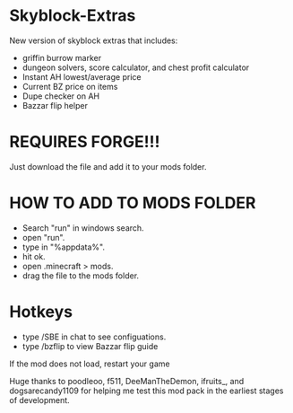 # Skyblock-Extras
New version of skyblock extras that includes:
 - griffin burrow marker
 - dungeon solvers, score calculator, and chest profit calculator  
 - Instant AH lowest/average price
 - Current BZ price on items
 - Dupe checker on AH
 - Bazzar flip helper

# REQUIRES FORGE!!!
Just download the file and add it to your mods folder. 
                      
# HOW TO ADD TO MODS FOLDER

- Search "run" in windows search. 
- open "run".
- type in "%appdata%".
- hit ok.
- open .minecraft > mods.
- drag the file to the mods folder. 

# Hotkeys 
- type /SBE in chat to see configuations. 
- type /bzflip to view Bazzar flip guide

If the mod does not load, restart your game

Huge thanks to poodleoo, f511, DeeManTheDemon, ifruits_, and dogsarecandy1109 for helping me test this mod pack in the earliest stages of development. 




